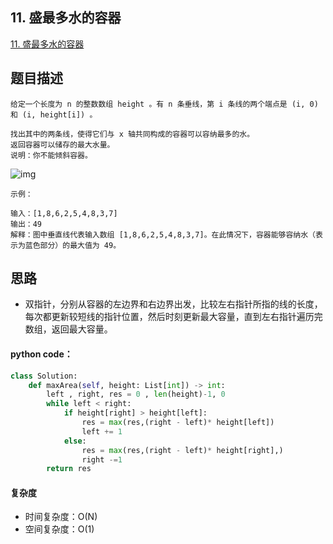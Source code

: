 ## 11. 盛最多水的容器

[11. 盛最多水的容器](https://leetcode.cn/problems/container-with-most-water/)



## 题目描述

```
给定一个长度为 n 的整数数组 height 。有 n 条垂线，第 i 条线的两个端点是 (i, 0) 和 (i, height[i]) 。

找出其中的两条线，使得它们与 x 轴共同构成的容器可以容纳最多的水。
返回容器可以储存的最大水量。
说明：你不能倾斜容器。
```

![img](https://aliyun-lc-upload.oss-cn-hangzhou.aliyuncs.com/aliyun-lc-upload/uploads/2018/07/25/question_11.jpg)

```
示例：

输入：[1,8,6,2,5,4,8,3,7]
输出：49 
解释：图中垂直线代表输入数组 [1,8,6,2,5,4,8,3,7]。在此情况下，容器能够容纳水（表示为蓝色部分）的最大值为 49。
```



## 思路

- 双指针，分别从容器的左边界和右边界出发，比较左右指针所指的线的长度，每次都更新较短线的指针位置，然后时刻更新最大容量，直到左右指针遍历完数组，返回最大容量。



#### python code：

```python
class Solution:
    def maxArea(self, height: List[int]) -> int:
        left , right, res = 0 , len(height)-1, 0
        while left < right:
            if height[right] > height[left]:
                res = max(res,(right - left)* height[left])
                left += 1
            else:
                res = max(res,(right - left)* height[right],)
                right -=1
        return res
```



#### 复杂度

- 时间复杂度：O(N)
- 空间复杂度：O(1)